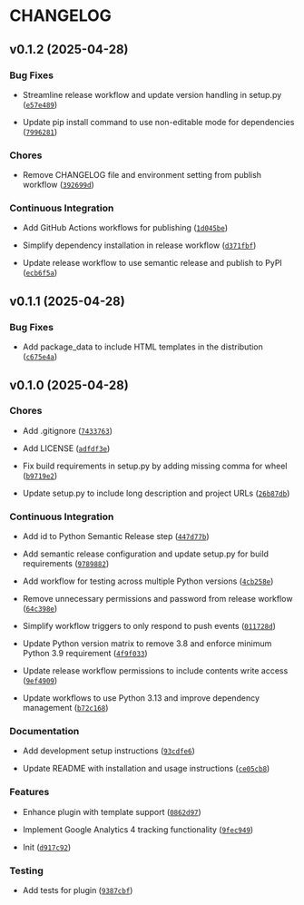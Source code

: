 # CHANGELOG


## v0.1.2 (2025-04-28)

### Bug Fixes

- Streamline release workflow and update version handling in setup.py
  ([`e57e489`](https://github.com/ngshiheng/datasette-google-analytics/commit/e57e4893d9e649d1cb5e51c87afc2d3f1f2063e2))

- Update pip install command to use non-editable mode for dependencies
  ([`7996281`](https://github.com/ngshiheng/datasette-google-analytics/commit/7996281ac71e63918fa53d97e83c542e2d287ff7))

### Chores

- Remove CHANGELOG file and environment setting from publish workflow
  ([`392699d`](https://github.com/ngshiheng/datasette-google-analytics/commit/392699d299c0f28b295ab461e10ff8c2ce4c077c))

### Continuous Integration

- Add GitHub Actions workflows for publishing
  ([`1d045be`](https://github.com/ngshiheng/datasette-google-analytics/commit/1d045be2b6dc7c289c8ee4cd75d17e4b3b64ade9))

- Simplify dependency installation in release workflow
  ([`d371fbf`](https://github.com/ngshiheng/datasette-google-analytics/commit/d371fbf1efbc4c7a6a8755968dd25c68ec67c082))

- Update release workflow to use semantic release and publish to PyPI
  ([`ecb6f5a`](https://github.com/ngshiheng/datasette-google-analytics/commit/ecb6f5a9bfdd60c65ed6f6432349ccdd5c19925e))


## v0.1.1 (2025-04-28)

### Bug Fixes

- Add package_data to include HTML templates in the distribution
  ([`c675e4a`](https://github.com/ngshiheng/datasette-google-analytics/commit/c675e4a85b0773993c7aa49265420924516083ab))


## v0.1.0 (2025-04-28)

### Chores

- Add .gitignore
  ([`7433763`](https://github.com/ngshiheng/datasette-google-analytics/commit/743376312da83a7864837f5cef756366a42f93ff))

- Add LICENSE
  ([`adfdf3e`](https://github.com/ngshiheng/datasette-google-analytics/commit/adfdf3e06f3f779f3254d9452fb702bd771d2d9d))

- Fix build requirements in setup.py by adding missing comma for wheel
  ([`b9719e2`](https://github.com/ngshiheng/datasette-google-analytics/commit/b9719e2a5c3145f477015070ebfbe6c90766e266))

- Update setup.py to include long description and project URLs
  ([`26b87db`](https://github.com/ngshiheng/datasette-google-analytics/commit/26b87db6620928065e6aef095a947b94d9d83259))

### Continuous Integration

- Add id to Python Semantic Release step
  ([`447d77b`](https://github.com/ngshiheng/datasette-google-analytics/commit/447d77b67a25de24fd4fe8c5915c258b8276df24))

- Add semantic release configuration and update setup.py for build requirements
  ([`9789882`](https://github.com/ngshiheng/datasette-google-analytics/commit/978988235a1a12e4f303693968196ef44f3a6c4d))

- Add workflow for testing across multiple Python versions
  ([`4cb258e`](https://github.com/ngshiheng/datasette-google-analytics/commit/4cb258eb3d37278c359fc4c7ce570a1ea48a99ab))

- Remove unnecessary permissions and password from release workflow
  ([`64c398e`](https://github.com/ngshiheng/datasette-google-analytics/commit/64c398ecfd3272ff7d103ad4f2e2937eb50bc1cf))

- Simplify workflow triggers to only respond to push events
  ([`011728d`](https://github.com/ngshiheng/datasette-google-analytics/commit/011728d05b4c2c1d06e84f6ae28ff9ab9d9eb2f5))

- Update Python version matrix to remove 3.8 and enforce minimum Python 3.9 requirement
  ([`4f9f033`](https://github.com/ngshiheng/datasette-google-analytics/commit/4f9f033d70ce215e532578c1892c365b2e4d0364))

- Update release workflow permissions to include contents write access
  ([`9ef4909`](https://github.com/ngshiheng/datasette-google-analytics/commit/9ef4909d2a35874534a8a3a804504ac552cc677c))

- Update workflows to use Python 3.13 and improve dependency management
  ([`b72c168`](https://github.com/ngshiheng/datasette-google-analytics/commit/b72c168c7fd53647f85432d9ffd10607b3d92b17))

### Documentation

- Add development setup instructions
  ([`93cdfe6`](https://github.com/ngshiheng/datasette-google-analytics/commit/93cdfe614a121ee6cfe87564583e01c7ad6de4f4))

- Update README with installation and usage instructions
  ([`ce05cb8`](https://github.com/ngshiheng/datasette-google-analytics/commit/ce05cb80f894a64ef7c654ac985ba43410e4daa6))

### Features

- Enhance plugin with template support
  ([`0862d97`](https://github.com/ngshiheng/datasette-google-analytics/commit/0862d97d2e8d3df88e21088602cde0673091d219))

- Implement Google Analytics 4 tracking functionality
  ([`9fec949`](https://github.com/ngshiheng/datasette-google-analytics/commit/9fec949a4bb385024f0c8961c62defee42c9c7dc))

- Init
  ([`d917c92`](https://github.com/ngshiheng/datasette-google-analytics/commit/d917c9231cf3ae54b9e71eef4ea80d272352092c))

### Testing

- Add tests for plugin
  ([`9387cbf`](https://github.com/ngshiheng/datasette-google-analytics/commit/9387cbf9b1d8d79c66a76600156a0fa3f9a5dcde))
